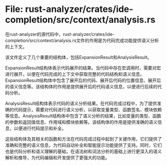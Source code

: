 # File: rust-analyzer/crates/ide-completion/src/context/analysis.rs

在rust-analyzer的源代码中，rust-analyzer/crates/ide-completion/src/context/analysis.rs文件的作用是为代码完成功能提供语义分析的上下文。

该文件定义了几个重要的结构体，包括ExpansionResult和AnalysisResult。

ExpansionResult结构体表示代码展开的结果。当代码中存在宏调用时，需要对宏进行展开，以便在代码完成的上下文中获取完整的代码结构和语义信息。ExpansionResult结构体中包含了展开后的代码、展开后代码的位置信息、展开后的语义信息等。该结构体的作用是提供展开后的代码语义信息，以便进行后续的代码分析。

AnalysisResult结构体表示代码的语义分析结果。在代码完成过程中，为了提供准确的代码提示，需要对代码进行语义分析，以获取变量类型、函数签名、模块依赖等信息。AnalysisResult结构体中包含了语义分析的结果，比如变量的类型、函数的参数和返回值信息、作用域和模块依赖等。该结构体的作用是提供准确的语义信息，以便进行代码提示和补全。

这些结构体及其相关的函数和方法在代码完成过程中起到了关键作用，它们提供了准确和完整的语义信息，为代码自动补全和智能提示功能提供了支持。同时，它们也是代码分析和语义理解的基础，在语法树和词法分析的基础上进行更深入的语义解析和推导，为代码编辑和开发提供了更强大的功能。

